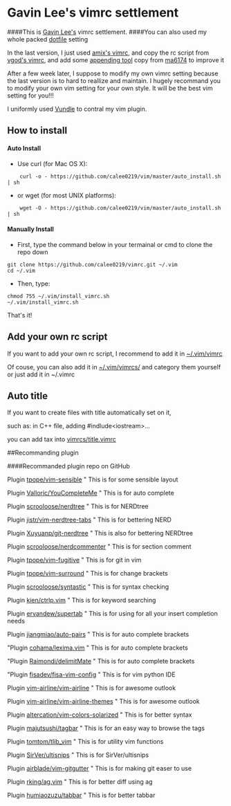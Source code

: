 # Gavin Lee's vimrc settlement

####This is [Gavin Lee's](https://github.com/calee0219) vimrc settlement.
####You can also used my whole packed [dotfile](https://github.com/calee0219/.dotfiles) setting

In the last version, I just used [amix's vimrc](https://github.com/amix/vimrc), and copy the rc script from [vgod's vimrc](https://github.com/vgod/vimrc), and add some [appending tool](vimrcs/append) copy from [ma6174](https://github.com/ma6174/vim) to improve it

After a few week later, I suppose to modify my own vimrc setting because the last version is to hard to reallize and maintain. I hugely recommand you to modify your own vim setting for your own style. It will be the best vim setting for you!!!

I uniformly used [Vundle](https://github.com/VundleVim/Vundle.vim) to contral my vim plugin.

## How to install
#### Auto Install
* Use curl (for Mac OS X):
```shell
    curl -o - https://github.com/calee0219/vim/master/auto_install.sh | sh
```
* or wget (for most UNIX platforms):
```shell
    wget -O - https://github.com/calee0219/vim/master/auto_install.sh | sh
```

#### Manually Install
* First, type the command below in your termainal or cmd to clone the repo down
```shell
git clone https://github.com/calee0219/vimrc.git ~/.vim
cd ~/.vim
```

* Then, type:
```shell
chmod 755 ~/.vim/install_vimrc.sh
~/.vim/install_vimrc.sh
```
That's it!

## Add your own rc script

If you want to add your own rc script, I recommend to add it in [~/.vim/vimrc](vimrc)

Of couse, you can also add it in [~/.vim/vimrcs/](vimrcs) and category them yourself or just add it in ~/.vimrc

## Auto title

If you want to create files with title automatically set on it,

   such as: in C++ file, adding #indlude\<iostream\>...

you can add tax into [vimrcs/title.vimrc](vimrcs/title.vimrc)

##Recommanding plugin


####Recommanded plugin repo on GitHub

Plugin [tpope/vim-sensible](https://github.com/tpope/vim-sensible)                 " This is for some sensible layout

Plugin [Valloric/YouCompleteMe](https://github.com/Valloric/YouCompleteMe)             " This is for auto complete

Plugin [scrooloose/nerdtree](https://github.com/scrooloose/nerdtree)                " This is for NERDtree

Plugin [jistr/vim-nerdtree-tabs](https://github.com/jistr/vim-nerdtree-tabs)            " This is for bettering NERD

Plugin [Xuyuanp/git-nerdtree](https://github.com/Xuyuanp/git-nerdtree)               " This is also for bettering NERDtree

Plugin [scrooloose/nerdcommenter](https://github.com/scrooloose/nerdcommenter)           " This is for section comment

Plugin [tpope/vim-fugitive](https://github.com/tpope/vim-fugitive)                 " This is for git in vim

Plugin [tpope/vim-surround](https://github.com/tpope/vim-surround)                 " This is for change brackets

Plugin [scrooloose/syntastic](https://github.com/scrooloose/syntastic)               " This is for syntax checking

Plugin [kien/ctrlp.vim](https://github.com/kien/ctrlp.vim)                     " This is for keyword searching

Plugin [ervandew/supertab](https://github.com/ervandew/supertab)                  " This is for using <Tab> for all your insert completion needs

Plugin [jiangmiao/auto-pairs](https://github.com/jiangmiao/auto-pairs)               " This is for auto complete brackets

"Plugin [cohama/lexima.vim](https://github.com/cohama/lexima.vim)                 " This is for auto complete brackets

"Plugin [Raimondi/delimitMate](https://github.com/Raimondi/delimitMate)              " This is for auto complete brackets

"Plugin [fisadev/fisa-vim-config](https://github.com/fisadev/fisa-vim-config)           " This is for vim python IDE

Plugin [vim-airline/vim-airline](https://github.com/vim-airline/vim-airline)            " This is for awesome outlook

Plugin [vim-airline/vim-airline-themes](https://github.com/vim-airline/vim-airline-themes)     " This is for awesome outlook

Plugin [altercation/vim-colors-solarized](https://github.com/altercation/vim-colors-solarized)   " This is for better syntax

Plugin [majutsushi/tagbar](https://github.com/majutsushi/tagbar)                  " This is for an easy way to browse the tags

Plugin [tomtom/tlib_vim](https://github.com/tomtom/tlib_vim)                    " This is for utility vim functions

Plugin [SirVer/ultisnips](https://github.com/SirVer/ultisnips)                   " This is for SirVer/ultisnips

Plugin [airblade/vim-gitgutter](https://github.com/airblade/vim-gitgutter)             " This is for making git easer to use

Plugin [rking/ag.vim](https://github.com/rking/ag.vim)                       " This is for better diff using ag

Plugin [humiaozuzu/tabbar](https://github.com/humiaozuzu/tabbar)                  " This is for better tabbar


